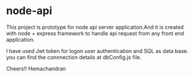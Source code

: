 # node-api

This project is prototype for node api server application.And it is created with node + express framework to handle api request from any front end application.

I have used Jwt token for logon user authentication and SQL as data base. you can find the connnection details at dbConfig.js file.


Cheers!!
Hemachandran
